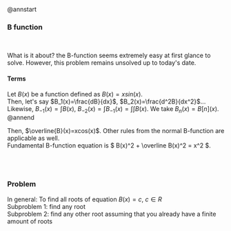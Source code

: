 @annstart

### B function

<br>

What is it about? the B-function seems extremely easy at first glance to solve. However, this problem remains unsolved up to today's date.


#### Terms
Let $B(x)$ be a function defined as $B(x)=xsin(x)$.<br>
Then, let's say $B_1(x)=\frac{dB}{dx}$, $B_2(x)=\frac{d^2B}{dx^2}$... Likewise, $B_{-1}(x)=\int B(x)$, $B_{-2}(x)=\int B_{-1}(x) = \int \int B(x)$. We take $B_{n}(x)=B[n](x)$.<br>
@annend

Then, $\overline{B}(x)=xcos(x)$. Other rules from the normal B-function are applicable as well.
<br>Fundamental B-function equation is $ B(x)^2 + \overline B(x)^2 = x^2 $.<br>

<br>
<br>

### Problem
In general: To find all roots of equation $B(x)=c$, $c \in R$<br>
Subproblem 1: find any root<br>
Subproblem 2: find any other root assuming that you already have a finite amount of roots<br>

